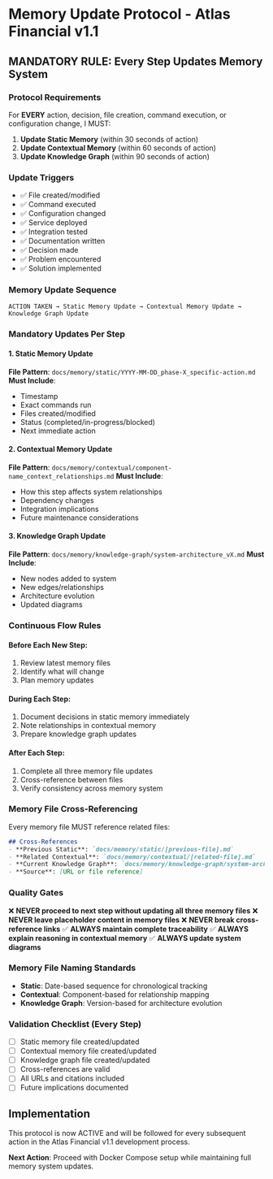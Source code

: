 # Memory Update Protocol - Atlas Financial v1.1

## MANDATORY RULE: Every Step Updates Memory System

### Protocol Requirements
For **EVERY** action, decision, file creation, command execution, or configuration change, I MUST:

1. **Update Static Memory** (within 30 seconds of action)
2. **Update Contextual Memory** (within 60 seconds of action)
3. **Update Knowledge Graph** (within 90 seconds of action)

### Update Triggers
- ✅ File created/modified
- ✅ Command executed
- ✅ Configuration changed
- ✅ Service deployed
- ✅ Integration tested
- ✅ Documentation written
- ✅ Decision made
- ✅ Problem encountered
- ✅ Solution implemented

### Memory Update Sequence
```
ACTION TAKEN → Static Memory Update → Contextual Memory Update → Knowledge Graph Update
```

### Mandatory Updates Per Step

#### 1. Static Memory Update
**File Pattern**: `docs/memory/static/YYYY-MM-DD_phase-X_specific-action.md`
**Must Include**:
- Timestamp
- Exact commands run
- Files created/modified
- Status (completed/in-progress/blocked)
- Next immediate action

#### 2. Contextual Memory Update
**File Pattern**: `docs/memory/contextual/component-name_context_relationships.md`
**Must Include**:
- How this step affects system relationships
- Dependency changes
- Integration implications
- Future maintenance considerations

#### 3. Knowledge Graph Update
**File Pattern**: `docs/memory/knowledge-graph/system-architecture_vX.md`
**Must Include**:
- New nodes added to system
- New edges/relationships
- Architecture evolution
- Updated diagrams

### Continuous Flow Rules

#### Before Each New Step:
1. Review latest memory files
2. Identify what will change
3. Plan memory updates

#### During Each Step:
1. Document decisions in static memory immediately
2. Note relationships in contextual memory
3. Prepare knowledge graph updates

#### After Each Step:
1. Complete all three memory file updates
2. Cross-reference between files
3. Verify consistency across memory system

### Memory File Cross-Referencing
Every memory file MUST reference related files:
```markdown
## Cross-References
- **Previous Static**: `docs/memory/static/[previous-file].md`
- **Related Contextual**: `docs/memory/contextual/[related-file].md`
- **Current Knowledge Graph**: `docs/memory/knowledge-graph/system-architecture_v[X].md`
- **Source**: [URL or file reference]
```

### Quality Gates
❌ **NEVER proceed to next step without updating all three memory files**
❌ **NEVER leave placeholder content in memory files**
❌ **NEVER break cross-reference links**
✅ **ALWAYS maintain complete traceability**
✅ **ALWAYS explain reasoning in contextual memory**
✅ **ALWAYS update system diagrams**

### Memory File Naming Standards
- **Static**: Date-based sequence for chronological tracking
- **Contextual**: Component-based for relationship mapping
- **Knowledge Graph**: Version-based for architecture evolution

### Validation Checklist (Every Step)
- [ ] Static memory file created/updated
- [ ] Contextual memory file created/updated
- [ ] Knowledge graph file created/updated
- [ ] Cross-references are valid
- [ ] All URLs and citations included
- [ ] Future implications documented

## Implementation
This protocol is now ACTIVE and will be followed for every subsequent action in the Atlas Financial v1.1 development process.

**Next Action**: Proceed with Docker Compose setup while maintaining full memory system updates.
